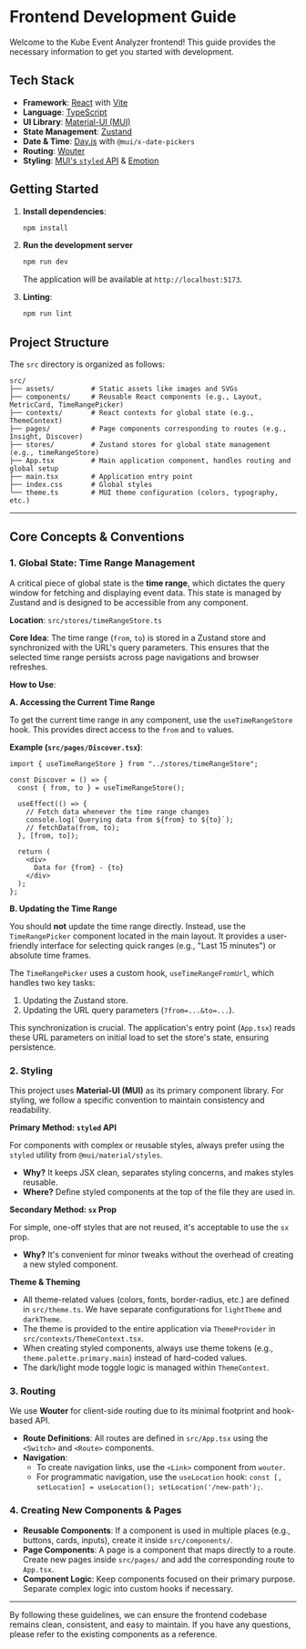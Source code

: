 # Frontend Development Guide

Welcome to the Kube Event Analyzer frontend! This guide provides the necessary information to get you started with development.

## Tech Stack

- **Framework**: [React](https://reactjs.org/) with [Vite](https://vitejs.dev/)
- **Language**: [TypeScript](https://www.typescriptlang.org/)
- **UI Library**: [Material-UI (MUI)](https://mui.com/)
- **State Management**: [Zustand](https://github.com/pmndrs/zustand)
- **Date & Time**: [Day.js](https://day.js.org/) with `@mui/x-date-pickers`
- **Routing**: [Wouter](https://github.com/molefrog/wouter)
- **Styling**: [MUI's `styled` API](https://mui.com/system/styled/) & [Emotion](https://emotion.sh/)

## Getting Started

1.  **Install dependencies**:
    ```bash
    npm install
    ```
2.  **Run the development server**

    ```bash
    npm run dev
    ```

    The application will be available at `http://localhost:5173`.

3.  **Linting**:
    ```bash
    npm run lint
    ```

## Project Structure

The `src` directory is organized as follows:

```
src/
├── assets/         # Static assets like images and SVGs
├── components/     # Reusable React components (e.g., Layout, MetricCard, TimeRangePicker)
├── contexts/       # React contexts for global state (e.g., ThemeContext)
├── pages/          # Page components corresponding to routes (e.g., Insight, Discover)
├── stores/         # Zustand stores for global state management (e.g., timeRangeStore)
├── App.tsx         # Main application component, handles routing and global setup
├── main.tsx        # Application entry point
├── index.css       # Global styles
└── theme.ts        # MUI theme configuration (colors, typography, etc.)
```

---

## Core Concepts & Conventions

### 1. Global State: Time Range Management

A critical piece of global state is the **time range**, which dictates the query window for fetching and displaying event data. This state is managed by Zustand and is designed to be accessible from any component.

**Location**: `src/stores/timeRangeStore.ts`

**Core Idea**: The time range (`from`, `to`) is stored in a Zustand store and synchronized with the URL's query parameters. This ensures that the selected time range persists across page navigations and browser refreshes.

**How to Use**:

**A. Accessing the Current Time Range**

To get the current time range in any component, use the `useTimeRangeStore` hook. This provides direct access to the `from` and `to` values.

**Example (`src/pages/Discover.tsx`)**:

```tsx
import { useTimeRangeStore } from "../stores/timeRangeStore";

const Discover = () => {
  const { from, to } = useTimeRangeStore();

  useEffect(() => {
    // Fetch data whenever the time range changes
    console.log(`Querying data from ${from} to ${to}`);
    // fetchData(from, to);
  }, [from, to]);

  return (
    <div>
      Data for {from} - {to}
    </div>
  );
};
```

**B. Updating the Time Range**

You should **not** update the time range directly. Instead, use the `TimeRangePicker` component located in the main layout. It provides a user-friendly interface for selecting quick ranges (e.g., "Last 15 minutes") or absolute time frames.

The `TimeRangePicker` uses a custom hook, `useTimeRangeFromUrl`, which handles two key tasks:

1.  Updating the Zustand store.
2.  Updating the URL query parameters (`?from=...&to=...`).

This synchronization is crucial. The application's entry point (`App.tsx`) reads these URL parameters on initial load to set the store's state, ensuring persistence.

### 2. Styling

This project uses **Material-UI (MUI)** as its primary component library. For styling, we follow a specific convention to maintain consistency and readability.

**Primary Method: `styled` API**

For components with complex or reusable styles, always prefer using the `styled` utility from `@mui/material/styles`.

- **Why?** It keeps JSX clean, separates styling concerns, and makes styles reusable.
- **Where?** Define styled components at the top of the file they are used in.

**Secondary Method: `sx` Prop**

For simple, one-off styles that are not reused, it's acceptable to use the `sx` prop.

- **Why?** It's convenient for minor tweaks without the overhead of creating a new styled component.

**Theme & Theming**

- All theme-related values (colors, fonts, border-radius, etc.) are defined in `src/theme.ts`. We have separate configurations for `lightTheme` and `darkTheme`.
- The theme is provided to the entire application via `ThemeProvider` in `src/contexts/ThemeContext.tsx`.
- When creating styled components, always use theme tokens (e.g., `theme.palette.primary.main`) instead of hard-coded values.
- The dark/light mode toggle logic is managed within `ThemeContext`.

### 3. Routing

We use **Wouter** for client-side routing due to its minimal footprint and hook-based API.

- **Route Definitions**: All routes are defined in `src/App.tsx` using the `<Switch>` and `<Route>` components.
- **Navigation**:
  - To create navigation links, use the `<Link>` component from `wouter`.
  - For programmatic navigation, use the `useLocation` hook: `const [, setLocation] = useLocation(); setLocation('/new-path');`.

### 4. Creating New Components & Pages

- **Reusable Components**: If a component is used in multiple places (e.g., buttons, cards, inputs), create it inside `src/components/`.
- **Page Components**: A page is a component that maps directly to a route. Create new pages inside `src/pages/` and add the corresponding route to `App.tsx`.
- **Component Logic**: Keep components focused on their primary purpose. Separate complex logic into custom hooks if necessary.

---

By following these guidelines, we can ensure the frontend codebase remains clean, consistent, and easy to maintain. If you have any questions, please refer to the existing components as a reference.
